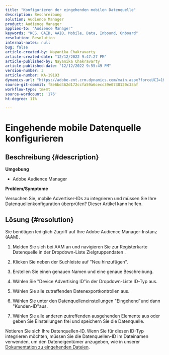 ```yaml
---
title: "Konfigurieren der eingehenden mobilen Datenquelle"
description: Beschreibung
solution: Audience Manager
product: Audience Manager
applies-to: "Audience Manager"
keywords: "KCS, GAID, AAID, Mobile, Data, Inbound, Onboard"
resolution: Resolution
internal-notes: null
bug: false
article-created-by: Nayanika Chakravarty
article-created-date: "12/12/2022 9:47:27 PM"
article-published-by: Nayanika Chakravarty
article-published-date: "12/12/2022 9:55:49 PM"
version-number: 3
article-number: KA-19193
dynamics-url: "https://adobe-ent.crm.dynamics.com/main.aspx?forceUCI=1&pagetype=entityrecord&etn=knowledgearticle&id=fdc3858b-667a-ed11-81ac-6045bd006b25"
source-git-commit: f8e6bd462d172ccfa59a6cecc39e0738120c33af
workflow-type: tm+mt
source-wordcount: '176'
ht-degree: 11%

---
```


# Eingehende mobile Datenquelle konfigurieren

## Beschreibung {#description}


<b>Umgebung</b>

- Adobe Audience Manager

<b>Problem/Symptome</b>

Versuchen Sie, mobile Advertiser-IDs zu integrieren und müssen Sie Ihre Datenquellenkonfiguration überprüfen? Dieser Artikel kann helfen.


## Lösung {#resolution}


Sie benötigen lediglich Zugriff auf Ihre Adobe Audience Manager-Instanz (AAM).

1) Melden Sie sich bei AAM an und navigieren Sie zur Registerkarte Datenquelle in der Dropdown-Liste Zielgruppendaten .

2) Klicken Sie neben der Suchleiste auf &quot;Neu hinzufügen&quot;.

3) Erstellen Sie einen genauen Namen und eine genaue Beschreibung.

4) Wählen Sie &quot;Device Advertising ID&quot;in der Dropdown-Liste ID-Typ aus.

5) Wählen Sie alle zutreffenden Datenexportkontrollen aus.

6) Wählen Sie unter den Datenquelleneinstellungen &quot;Eingehend&quot;und dann &quot;Kunden-ID&quot;aus.

7) Wählen Sie alle anderen zutreffenden ausgehenden Elemente aus oder geben Sie Einstellungen frei und speichern Sie die Datenquelle.

Notieren Sie sich Ihre Datenquellen-ID. Wenn Sie für diesen ID-Typ integrieren möchten, müssen Sie die Datenquellen-ID im Dateinamen verwenden, um den Dateneigentümer anzugeben, wie in unserer [Dokumentation zu eingehenden Dateien](https://experienceleague.adobe.com/docs/audience-manager/user-guide/implementation-integration-guides/sending-audience-data/batch-data-transfer-process/inbound-s3-filenames.html?lang=de).
